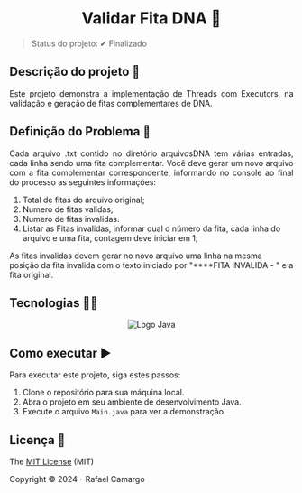 <h1 align="center">Validar Fita DNA 🧬</h1>

> Status do projeto: ✔ Finalizado


## Descrição do projeto 📝

<p align="justify">
Este projeto demonstra a implementação de Threads com Executors, na validação e geração de fitas complementares de DNA.
</p>

## Definição do Problema 🤔

<p align="justify">
Cada arquivo .txt contido no diretório arquivosDNA tem várias entradas, cada linha sendo uma fita complementar. Você deve gerar um novo arquivo com a fita complementar correspondente, informando no console ao final do processo as seguintes informações:

1. Total de fitas do arquivo original;
2. Numero de fitas validas;
3. Numero de fitas invalidas.
4. Listar as Fitas invalidas, informar qual o número da fita, cada linha do arquivo e uma fita, contagem deve iniciar em 1;

As fitas invalidas devem gerar no novo arquivo uma linha na mesma posição da fita invalida com o texto iniciado por "****FITA INVALIDA - " e a fita original.
</p>

## Tecnologias 👨‍💻

<p align="center">
    <img src="https://img.shields.io/badge/Java-ED8B00?style=for-the-badge&logo=openjdk&logoColor=white" alt="Logo Java"/>
</p>


## Como executar ▶️

Para executar este projeto, siga estes passos:

1. Clone o repositório para sua máquina local.
2. Abra o projeto em seu ambiente de desenvolvimento Java.
3. Execute o arquivo `Main.java` para ver a demonstração.

## Licença 🔑

The [MIT License](https://github.com/rafandoo/validar-fita-dna/blob/19a82ec02106592d759d615c3d8708d58caf18c8/LICENSE) (MIT)

Copyright :copyright: 2024 - Rafael Camargo
